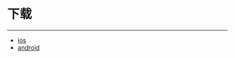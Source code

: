 # 下载
---

+ [ios][ios]
+ [android][android]


[ios]: https://testflight.apple.com/join/rZzzQmPb
[android]: https://ct-1253442844.cos.ap-shanghai.myqcloud.com/apk/cdr.today.apk

